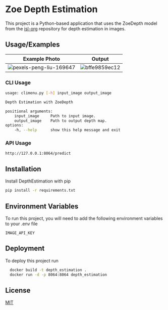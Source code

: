 # Zoe Depth Estimation

This project is a Python-based application that uses the ZoeDepth model from the [isl-org](https://github.com/isl-org/ZoeDepth) repository for depth estimation in images.

## Usage/Examples

| Example Photo | Output        |
| ------------- | ------------- |
| ![pexels-peng-liu-169647](https://github.com/Tolgaugur/DepthEstimation/assets/29550889/e92f402d-b2cf-4958-ad56-9667dc6214ae)  |  ![bffe9859ec12](https://github.com/Tolgaugur/DepthEstimation/assets/29550889/676a742f-ec90-43fd-88a6-717c8194f4ae)  |

### CLI Usage



```bash
usage: climenu.py [-h] input_image output_image

Depth Estimation with ZoeDepth

positional arguments:
    input_image     Path to input image.
    output_image    Path to output depth map.
options:
    -h, --help      show this help message and exit

```

### API Usage

```
http://127.0.0.1:8064/predict
```

## Installation

Install DepthEstimation with pip

```bash
pip install -r requirements.txt
```

## Environment Variables

To run this project, you will need to add the following environment variables to your .env file

`IMAGE_API_KEY`

## Deployment

To deploy this project run

```bash
  docker build -t depth_estimation .
  docker run -d -p 8064:8064 depth_estimation
```

## License

[MIT](https://choosealicense.com/licenses/mit/)
